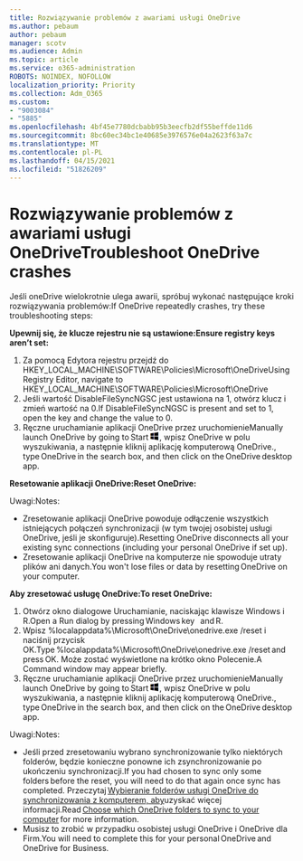 ```yaml
---
title: Rozwiązywanie problemów z awariami usługi OneDrive
ms.author: pebaum
author: pebaum
manager: scotv
ms.audience: Admin
ms.topic: article
ms.service: o365-administration
ROBOTS: NOINDEX, NOFOLLOW
localization_priority: Priority
ms.collection: Adm_O365
ms.custom:
- "9003084"
- "5885"
ms.openlocfilehash: 4bf45e7780dcbabb95b3eecfb2df55beffde11d6
ms.sourcegitcommit: 8bc60ec34bc1e40685e3976576e04a2623f63a7c
ms.translationtype: MT
ms.contentlocale: pl-PL
ms.lasthandoff: 04/15/2021
ms.locfileid: "51826209"
---
```

# <a name="troubleshoot-onedrive-crashes"></a><span data-ttu-id="75050-102">Rozwiązywanie problemów z awariami usługi OneDrive</span><span class="sxs-lookup"><span data-stu-id="75050-102">Troubleshoot OneDrive crashes</span></span>

<span data-ttu-id="75050-103">Jeśli oneDrive wielokrotnie ulega awarii, spróbuj wykonać następujące kroki rozwiązywania problemów:</span><span class="sxs-lookup"><span data-stu-id="75050-103">If OneDrive repeatedly crashes, try these troubleshooting steps:</span></span>

<span data-ttu-id="75050-104">**Upewnij się, że klucze rejestru nie są ustawione:**</span><span class="sxs-lookup"><span data-stu-id="75050-104">**Ensure registry keys aren’t set:**</span></span>

1. <span data-ttu-id="75050-105">Za pomocą Edytora rejestru przejdź do HKEY_LOCAL_MACHINE\SOFTWARE\Policies\Microsoft\OneDrive</span><span class="sxs-lookup"><span data-stu-id="75050-105">Using Registry Editor, navigate to HKEY_LOCAL_MACHINE\SOFTWARE\Policies\Microsoft\OneDrive</span></span>
2. <span data-ttu-id="75050-106">Jeśli wartość DisableFileSyncNGSC jest ustawiona na 1, otwórz klucz i zmień wartość na 0.</span><span class="sxs-lookup"><span data-stu-id="75050-106">If DisableFileSyncNGSC is present and set to 1, open the key and change the value to 0.</span></span>
3. <span data-ttu-id="75050-107">Ręczne uruchamianie aplikacji OneDrive przez uruchomienie</span><span class="sxs-lookup"><span data-stu-id="75050-107">Manually launch OneDrive by going to Start</span></span> ![Naciśnij klawisz systemu Windows](data:image/png;base64,iVBORw0KGgoAAAANSUhEUgAAABEAAAAOCAYAAADJ7fe0AAAAAXNSR0IArs4c6QAAAARnQU1BAACxjwv8YQUAAAAJcEhZcwAADsQAAA7EAZUrDhsAAADxSURBVDhPY/wPBAx4wR+Gd6/fM7x9/ZTh9ZuXDGdPnWE4tH0rw/UHDxlaVp9kCDCSYWABKfv35wfD+/cfGV4+fcLw5uVjhlOXzzFsX/qWYebmZAZPWWOGO2DD8ACQS9Y3e4Bcg4Y9/t94fPa/CoY4Aq8/+xik/T8TkEMxGDyGgANWwSqeobvbGSyAADIM3BwCDKXd3QyfoCLoQEGAA0xTxSWjsYMJwLHjkruU4UXSJ4YnT54x3Dh/luHmjfMMmw9wMjCDlRAGBDPgjy8fGT5//8rw9P4Thge3zzNcvXmDYevmfQzXb1xlmH/0ATADyjAAAKdWkD3ZSwNeAAAAAElFTkSuQmCC)<span data-ttu-id="75050-109">, wpisz OneDrive w polu wyszukiwania, a następnie kliknij aplikację komputerową OneDrive.</span><span class="sxs-lookup"><span data-stu-id="75050-109">, type OneDrive in the search box, and then click on the OneDrive desktop app.</span></span>

<span data-ttu-id="75050-110">**Resetowanie aplikacji OneDrive:**</span><span class="sxs-lookup"><span data-stu-id="75050-110">**Reset OneDrive:**</span></span>

<span data-ttu-id="75050-111">Uwagi:</span><span class="sxs-lookup"><span data-stu-id="75050-111">Notes:</span></span>

- <span data-ttu-id="75050-112">Zresetowanie aplikacji OneDrive powoduje odłączenie wszystkich istniejących połączeń synchronizacji (w tym twojej osobistej usługi OneDrive, jeśli je skonfiguruje).</span><span class="sxs-lookup"><span data-stu-id="75050-112">Resetting OneDrive disconnects all your existing sync connections (including your personal OneDrive if set up).</span></span>
- <span data-ttu-id="75050-113">Zresetowanie aplikacji OneDrive na komputerze nie spowoduje utraty plików ani danych.</span><span class="sxs-lookup"><span data-stu-id="75050-113">You won't lose files or data by resetting OneDrive on your computer.</span></span>

<span data-ttu-id="75050-114">**Aby zresetować usługę OneDrive:**</span><span class="sxs-lookup"><span data-stu-id="75050-114">**To reset OneDrive:**</span></span>

1. <span data-ttu-id="75050-115">Otwórz okno dialogowe Uruchamianie, naciskając klawisze Windows i R.</span><span class="sxs-lookup"><span data-stu-id="75050-115">Open a Run dialog by pressing Windows key    and R.</span></span>
2. <span data-ttu-id="75050-116">Wpisz %localappdata%\Microsoft\OneDrive\onedrive.exe /reset i naciśnij przycisk OK.</span><span class="sxs-lookup"><span data-stu-id="75050-116">Type %localappdata%\Microsoft\OneDrive\onedrive.exe /reset and press OK.</span></span> <span data-ttu-id="75050-117">Może zostać wyświetlone na krótko okno Polecenie.</span><span class="sxs-lookup"><span data-stu-id="75050-117">A Command window may appear briefly.</span></span>
3. <span data-ttu-id="75050-118">Ręczne uruchamianie aplikacji OneDrive przez uruchomienie</span><span class="sxs-lookup"><span data-stu-id="75050-118">Manually launch OneDrive by going to Start</span></span> ![Naciśnij klawisz systemu Windows](data:image/png;base64,iVBORw0KGgoAAAANSUhEUgAAABEAAAAOCAYAAADJ7fe0AAAAAXNSR0IArs4c6QAAAARnQU1BAACxjwv8YQUAAAAJcEhZcwAADsQAAA7EAZUrDhsAAADxSURBVDhPY/wPBAx4wR+Gd6/fM7x9/ZTh9ZuXDGdPnWE4tH0rw/UHDxlaVp9kCDCSYWABKfv35wfD+/cfGV4+fcLw5uVjhlOXzzFsX/qWYebmZAZPWWOGO2DD8ACQS9Y3e4Bcg4Y9/t94fPa/CoY4Aq8/+xik/T8TkEMxGDyGgANWwSqeobvbGSyAADIM3BwCDKXd3QyfoCLoQEGAA0xTxSWjsYMJwLHjkruU4UXSJ4YnT54x3Dh/luHmjfMMmw9wMjCDlRAGBDPgjy8fGT5//8rw9P4Thge3zzNcvXmDYevmfQzXb1xlmH/0ATADyjAAAKdWkD3ZSwNeAAAAAElFTkSuQmCC)<span data-ttu-id="75050-120">, wpisz OneDrive w polu wyszukiwania, a następnie kliknij aplikację komputerową OneDrive.</span><span class="sxs-lookup"><span data-stu-id="75050-120">, type OneDrive in the search box, and then click on the OneDrive desktop app.</span></span>

<span data-ttu-id="75050-121">Uwagi:</span><span class="sxs-lookup"><span data-stu-id="75050-121">Notes:</span></span>

- <span data-ttu-id="75050-122">Jeśli przed zresetowaniu wybrano synchronizowanie tylko niektórych folderów, będzie konieczne ponowne ich zsynchronizowanie po ukończeniu synchronizacji.</span><span class="sxs-lookup"><span data-stu-id="75050-122">If you had chosen to sync only some folders before the reset, you will need to do that again once sync has completed.</span></span> <span data-ttu-id="75050-123">Przeczytaj [Wybieranie folderów usługi OneDrive do synchronizowania z komputerem, aby](https://support.office.com/article/98b8b011-8b94-419b-aa95-a14ff2415e85)uzyskać więcej   informacji.</span><span class="sxs-lookup"><span data-stu-id="75050-123">Read [Choose which OneDrive folders to sync to your computer](https://support.office.com/article/98b8b011-8b94-419b-aa95-a14ff2415e85) for more information.</span></span>
- <span data-ttu-id="75050-124">Musisz to zrobić w przypadku osobistej usługi OneDrive i OneDrive dla Firm.</span><span class="sxs-lookup"><span data-stu-id="75050-124">You will need to complete this for your personal OneDrive and OneDrive for Business.</span></span>